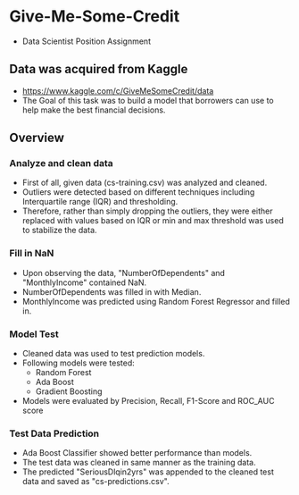 # Give-Me-Some-Credit
- Data Scientist Position Assignment

## Data was acquired from Kaggle
- https://www.kaggle.com/c/GiveMeSomeCredit/data
- The Goal of this task was to build a model that borrowers can use to help make the best financial decisions.

## Overview
### Analyze and clean data
- First of all, given data (cs-training.csv) was analyzed and cleaned.
- Outliers were detected based on different techniques including Interquartile range (IQR) and thresholding.
- Therefore, rather than simply dropping the outliers, they were either replaced with values based on IQR or min and max threshold was used to stabilize the data.

### Fill in NaN
- Upon observing the data, "NumberOfDependents" and "MonthlyIncome" contained NaN.
- NumberOfDependents was filled in with Median.
- MonthlyIncome was predicted using Random Forest Regressor and filled in.

### Model Test
- Cleaned data was used to test prediction models.
- Following models were tested:
  -  Random Forest
  -  Ada Boost
  -  Gradient Boosting
- Models were evaluated by Precision, Recall, F1-Score and ROC_AUC score

### Test Data Prediction
- Ada Boost Classifier showed better performance than models.
- The test data was cleaned in same manner as the training data.
- The predicted "SeriousDlqin2yrs" was appended to the cleaned test data and saved as "cs-predictions.csv".
